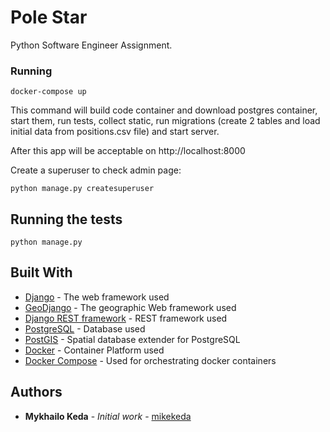 # Pole Star

Python Software Engineer Assignment.

### Running

```
docker-compose up
```

This command will build code container and download postgres container, start them, run tests,
collect static, run migrations (create 2 tables and load initial data from positions.csv file) and start server.

After this app will be acceptable on http://localhost:8000

Create a superuser to check admin page:
```
python manage.py createsuperuser
```

## Running the tests

```
python manage.py
```


## Built With

* [Django](https://www.djangoproject.com/) - The web framework used
* [GeoDjango](https://docs.djangoproject.com/en/2.2/ref/contrib/gis/) - The geographic Web framework used
* [Django REST framework](https://www.django-rest-framework.org/) - REST framework used
* [PostgreSQL](https://www.postgresql.org/) - Database used
* [PostGIS](https://postgis.net/) - Spatial database extender for PostgreSQL
* [Docker](https://docs.docker.com/compose/) - Container Platform used
* [Docker Compose](https://docs.docker.com/compose/) - Used for orchestrating docker containers

## Authors

* **Mykhailo Keda** - *Initial work* - [mikekeda](https://github.com/mikekeda)
